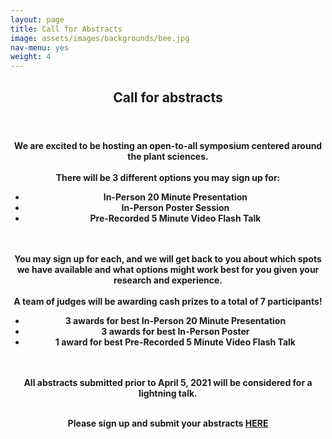 ```yaml
---
layout: page
title: Call for Abstracts
image: assets/images/backgrounds/bee.jpg
nav-menu: yes
weight: 4
---
```


<!-- Main -->
<div id="main" class="alt">

<!-- One -->
<section id="one">
	<div class="inner">
		<center>
		<header class="major">
			<h1>Call for abstracts</h1>
		</header>
		</center>
<!-- Content -->
<center>
<b style="color:#1b1c1b;">We are excited to be hosting an open-to-all symposium centered around the plant sciences.
<br><br>
There will be 3 different options you may sign up for: 
<ul>
  <li>In-Person 20 Minute Presentation</li>
  <li>In-Person Poster Session</li>
  <li>Pre-Recorded 5 Minute Video Flash Talk</li>
</ul>
<br><br>
You may sign up for each, and we will get back to you about which spots we have available and what options might work best for you given your research and experience.
<br><br>
A team of judges will be awarding cash prizes to a total of 7 participants!
<ul>
	<li>3 awards for best In-Person 20 Minute Presentation</li>
	<li>3 awards for best In-Person Poster</li>
	<li>1 award for best Pre-Recorded 5 Minute Video Flash Talk</li>
</ul>
<br><br>
All abstracts submitted prior to April 5, 2021 will be considered for a lightning talk. 
<br><br>
</center>

<center> 
<p style="color:#1b1c1b;">
Please sign up and submit your abstracts <b><a href="https://docs.google.com/forms/d/e/1FAIpQLSeIUCNNhIwDGP4ijmRzvzdkN97ucRHhekrUGzzbUM1YFXNqNQ/viewform?usp=sf_link" target="_blank"> HERE </a></b>
</p>
</center>


